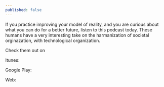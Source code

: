 ```yaml
---
published: false
---
```



If you practice improving your model of reality, and you are curious about what you can do for a better future, listen to this podcast today. These humans have a very interesting take on the harmanization of societal orginazation,
with technological organization.

Check them out on 

Itunes:

Google Play:

Web:
